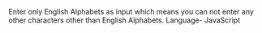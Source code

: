 Enter only English Alphabets as input which means you can not enter any other characters other than English Alphabets.
Language- JavaScript